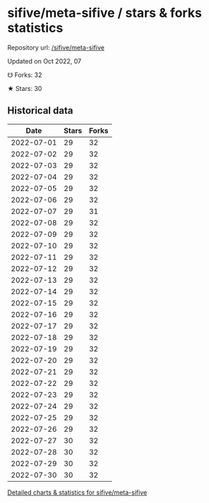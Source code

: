 # sifive/meta-sifive / stars & forks statistics

Repository url: [/sifive/meta-sifive](https://github.com/sifive/meta-sifive)

Updated on Oct 2022, 07

☋ Forks: 32

★ Stars: 30

## Historical data
| Date | Stars | Forks |
|------|-------|-------|
| 2022-07-01 | 29 | 32 | 
| 2022-07-02 | 29 | 32 | 
| 2022-07-03 | 29 | 32 | 
| 2022-07-04 | 29 | 32 | 
| 2022-07-05 | 29 | 32 | 
| 2022-07-06 | 29 | 32 | 
| 2022-07-07 | 29 | 31 | 
| 2022-07-08 | 29 | 32 | 
| 2022-07-09 | 29 | 32 | 
| 2022-07-10 | 29 | 32 | 
| 2022-07-11 | 29 | 32 | 
| 2022-07-12 | 29 | 32 | 
| 2022-07-13 | 29 | 32 | 
| 2022-07-14 | 29 | 32 | 
| 2022-07-15 | 29 | 32 | 
| 2022-07-16 | 29 | 32 | 
| 2022-07-17 | 29 | 32 | 
| 2022-07-18 | 29 | 32 | 
| 2022-07-19 | 29 | 32 | 
| 2022-07-20 | 29 | 32 | 
| 2022-07-21 | 29 | 32 | 
| 2022-07-22 | 29 | 32 | 
| 2022-07-23 | 29 | 32 | 
| 2022-07-24 | 29 | 32 | 
| 2022-07-25 | 29 | 32 | 
| 2022-07-26 | 29 | 32 | 
| 2022-07-27 | 30 | 32 | 
| 2022-07-28 | 30 | 32 | 
| 2022-07-29 | 30 | 32 | 
| 2022-07-30 | 30 | 32 | 


[Detailed charts & statistics for sifive/meta-sifive](https://reviewgithub.com/rep/sifive/meta-sifive)
